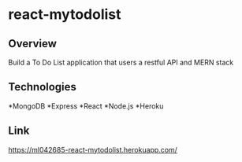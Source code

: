 # react-mytodolist

## Overview
Build a To Do List application that users a restful API and MERN stack

## Technologies
*MongoDB
*Express
*React
*Node.js
*Heroku

## Link
https://ml042685-react-mytodolist.herokuapp.com/
